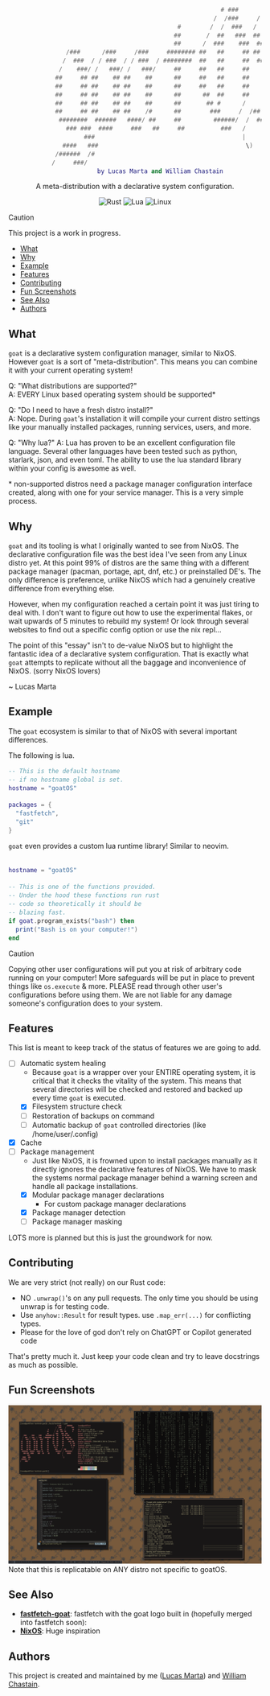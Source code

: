 <div align="center">

```lua

                                                           # ###       #######    
                                                         /  /###     /       ###  
                                               #        /  /  ###   /         ##  
                                              ##       /  ##   ###  ##        #   
                                              ##      /  ###    ###  ###          
                /###      /###     /###     ######## ##   ##     ## ## ###        
               /  ###  / / ###  / / ###  / ########  ##   ##     ##  ### ###      
              /    ###/ /   ###/ /   ###/     ##     ##   ##     ##    ### ###    
             ##     ## ##    ## ##    ##      ##     ##   ##     ##      ### /##  
             ##     ## ##    ## ##    ##      ##     ##   ##     ##        #/ /## 
             ##     ## ##    ## ##    ##      ##      ##  ##     ##         #/ ## 
             ##     ## ##    ## ##    ##      ##       ## #      /           # /  
             ##     ## ##    ## ##    /#      ##        ###     /  /##        /   
              ########  ######   ####/ ##     ##         ######/  /  ########/    
                ### ###  ####     ###   ##     ##          ###   /     #####      
                     ###                                         |                
               ####   ###                                         \)              
             /######  /#                                                          
            /     ###/                                                            
              by Lucas Marta and William Chastain
```

A meta-distribution with a declarative system configuration.

![Rust](https://img.shields.io/badge/rust-%23000000.svg?style=for-the-badge&logo=rust&logoColor=white)
![Lua](https://img.shields.io/badge/lua-%232C2D72.svg?style=for-the-badge&logo=lua&logoColor=white)
![Linux](https://img.shields.io/badge/Linux-FCC624?style=for-the-badge&logo=linux&logoColor=black)

</div>

> [!CAUTION]
> This project is a work in progress.
> 
<!-- TOC -->
  * [What](#what)
  * [Why](#why)
  * [Example](#example)
  * [Features](#features)
  * [Contributing](#contributing)
  * [Fun Screenshots](#fun-screenshots)
  * [See Also](#see-also)
  * [Authors](#authors)
<!-- TOC -->

## What

`goat` is a declarative system configuration manager, similar to NixOS. 
However `goat` is a sort of "meta-distribution". This means you can combine 
it with your current operating system!

Q: "What distributions are supported?"  
A: EVERY Linux based operating system should be supported*

Q: "Do I need to have a fresh distro install?"  
A: Nope. During `goat`'s installation it will compile your current 
distro settings like your manually installed packages, running services, users, and more.

Q: "Why lua?"
A: Lua has proven to be an excellent configuration file language. Several other languages have been tested such as
python, starlark, json, and even toml. The ability to use the lua standard library within your config is awesome as
well.

\* non-supported distros need a package manager configuration interface created, along with one for your service 
manager. This is a very simple process.

## Why

`goat` and its tooling is what I originally wanted to see from NixOS. The 
declarative configuration file was the best idea I've seen from any Linux
distro yet. At this point 99% of distros are the same thing with a different 
package manager (pacman, portage, apt, dnf, etc.) or preinstalled DE's. The 
only difference is preference, unlike NixOS which had a genuinely creative 
difference from everything else.

However, when my configuration reached a certain point it was just tiring to
deal with. I don't want to figure out how to use the experimental flakes, or
wait upwards of 5 minutes to rebuild my system! Or look through several websites
to find out a specific config option or use the nix repl... 

The point of this "essay" isn't to de-value NixOS but to highlight the fantastic
idea of a declarative system configuration. That is exactly what `goat` attempts
to replicate without all the baggage and inconvenience of NixOS. (sorry NixOS
lovers)

~ Lucas Marta

## Example
The `goat` ecosystem is similar to that of NixOS with several important differences.

The following is lua.

```lua
-- This is the default hostname 
-- if no hostname global is set.
hostname = "goatOS"

packages = {
  "fastfetch",
  "git"
}
```

`goat` even provides a custom lua runtime library! Similar to neovim.
```lua

hostname = "goatOS"

-- This is one of the functions provided.
-- Under the hood these functions run rust
-- code so theoretically it should be 
-- blazing fast.
if goat.program_exists("bash") then
  print("Bash is on your computer!")
end
```

> [!CAUTION]
> Copying other user configurations will put you at risk of
> arbitrary code running on your computer! More safeguards will 
> be put in place to prevent things like `os.execute` & more.
> PLEASE read through other user's configurations before using them.
> We are not liable for any damage someone's configuration does
> to your system.

## Features

This list is meant to keep track of the status of features we are going to add.

- [ ] Automatic system healing
  - Because `goat` is a wrapper over your ENTIRE operating system,
    it is critical that it checks the vitality of the system. This
    means that several directories will be checked and restored and
    backed up every time `goat` is executed.
  - [X] Filesystem structure check
  - [ ] Restoration of backups on command
  - [ ] Automatic backup of `goat` controlled directories (like /home/user/.config)
- [X] Cache
- [ ] Package management
  - Just like NixOS, it is frowned upon to install packages manually
    as it directly ignores the declarative features of NixOS. We have
    to mask the systems normal package manager behind a warning screen
    and handle all package installations.
  - [X] Modular package manager declarations
    - For custom package manager declarations
  - [X] Package manager detection
  - [ ] Package manager masking

LOTS more is planned but this is just the groundwork for now.

## Contributing

We are very strict (not really) on our Rust code:

- NO `.unwrap()`'s on any pull requests. The only time you should be using
unwrap is for testing code.
- Use `anyhow::Result` for result types. use `.map_err(...)` for conflicting
types.
- Please for the love of god don't rely on ChatGPT or Copilot generated code

That's pretty much it. Just keep your code clean and try to leave docstrings
as much as possible.

## Fun Screenshots

![](./images/2025-08-05-151242_2560x1600_scrot.png)
Note that this is replicatable on ANY distro not specific to goatOS.

## See Also

- **[fastfetch-goat](https://github.com/gloggers99/fastfetch-goat)**: fastfetch with the goat logo built in (hopefully merged into fastfetch soon): 
- **[NixOS](https://nixos.org/)**: Huge inspiration 

## Authors

This project is created and maintained by me ([Lucas Marta](https://github.com/gloggers99)) and [William Chastain](https://github.com/crazywillbear).
